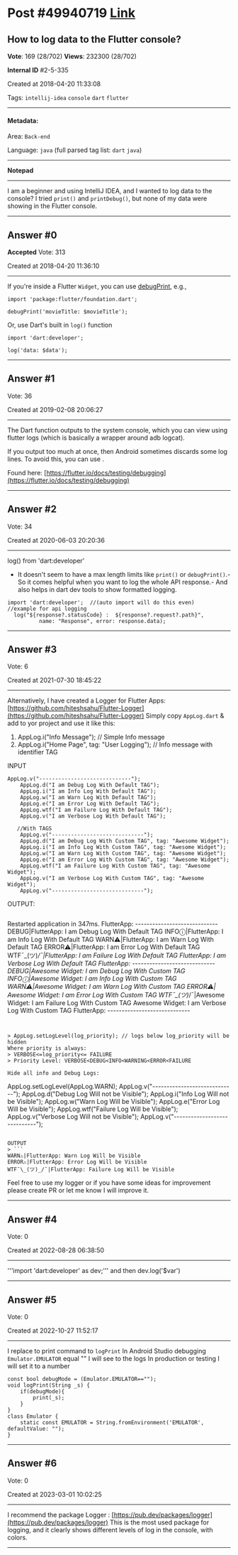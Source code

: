 
# Post \#49940719 [Link](https://stackoverflow.com/questions/49940719/)

## How to log data to the Flutter console?

**Vote**: 169 (28/702) **Views**: 232300 (28/702) 

**Internal ID** \#2-5-335

Created at 2018-04-20 11:33:08

Tags: `intellij-idea` `console` `dart` `flutter`

----------

#### Metadata:

Area: `Back-end`

Language: `java` (full parsed tag list: `dart` `java`)

----------

**Notepad**


----------

I am a beginner and using IntelliJ IDEA, and I wanted to log data to the console?
I tried `print()` and `printDebug()`, but none of my data were showing in the Flutter console.


----------
        
## Answer \#0

**Accepted** Vote: 313

Created at 2018-04-20 11:36:10

------------

If you're inside a Flutter `Widget`, you can use [debugPrint](https://api.flutter.dev/flutter/foundation/debugPrint.html), e.g.,
```
import 'package:flutter/foundation.dart';

debugPrint('movieTitle: $movieTitle');
```

Or, use Dart's built in `log()` function
```
import 'dart:developer';

log('data: $data');
```



------------
    
    
## Answer \#1

 Vote: 36

Created at 2019-02-08 20:06:27

------------

The Dart  function outputs to the system console, which you can view using flutter logs (which is basically a wrapper around adb logcat).

If you output too much at once, then Android sometimes discards some log lines. To avoid this, you can use .

Found here: [https://flutter.io/docs/testing/debugging](https://flutter.io/docs/testing/debugging)


------------
    
    
## Answer \#2

 Vote: 34

Created at 2020-06-03 20:20:36

------------

log() from 'dart:developer'
- It doesn't seem to have a max length limits like `print()` or `debugPrint()`.- So it comes helpful when you want to log the whole API response.- And also helps in dart dev tools to show formatted logging.
```
import 'dart:developer';  //(auto import will do this even)
//example for api logging
  log("${response?.statusCode} :  ${response?.request?.path}",
          name: "Response", error: response.data);
```



------------
    
    
## Answer \#3

 Vote: 6

Created at 2021-07-30 18:45:22

------------

Alternatively, I have created a Logger for Flutter Apps: [https://github.com/hiteshsahu/Flutter-Logger](https://github.com/hiteshsahu/Flutter-Logger)
Simply copy `AppLog.dart` & add to yor project and use it like this:

1. AppLog.i("Info Message"); // Simple Info message
2. AppLog.i("Home Page", tag: "User Logging"); // Info message with identifier TAG



INPUT
```
AppLog.v("-----------------------------");
    AppLog.d("I am Debug Log With Default TAG");
    AppLog.i("I am Info Log With Default TAG");
    AppLog.w("I am Warn Log With Default TAG");
    AppLog.e("I am Error Log With Default TAG");
    AppLog.wtf("I am Failure Log With Default TAG");
    AppLog.v("I am Verbose Log With Default TAG");

   //With TAGS
    AppLog.v("-----------------------------");
    AppLog.d("I am Debug Log With Custom TAG", tag: "Awesome Widget");
    AppLog.i("I am Info Log With Custom TAG", tag: "Awesome Widget");
    AppLog.w("I am Warn Log With Custom TAG", tag: "Awesome Widget");
    AppLog.e("I am Error Log With Custom TAG", tag: "Awesome Widget");
    AppLog.wtf("I am Failure Log With Custom TAG", tag: "Awesome Widget");
    AppLog.v("I am Verbose Log With Custom TAG", tag: "Awesome Widget");
    AppLog.v("-----------------------------");
```

OUTPUT:
> ```
Restarted application in 347ms.
FlutterApp: -----------------------------
DEBUG|FlutterApp: I am Debug Log With Default TAG
INFOⓘ|FlutterApp: I am Info Log With Default TAG
WARN⚠️|FlutterApp: I am Warn Log With Default TAG
ERROR⚠️|️FlutterApp: I am Error Log With Default TAG
WTF¯\_(ツ)_/¯|FlutterApp: I am Failure Log With Default TAG
FlutterApp: I am Verbose Log With Default TAG
FlutterApp: -----------------------------
DEBUG|Awesome Widget: I am Debug Log With Custom TAG
INFOⓘ|Awesome Widget: I am Info Log With Custom TAG
WARN⚠️|Awesome Widget: I am Warn Log With Custom TAG
ERROR⚠️|️Awesome Widget: I am Error Log With Custom TAG
WTF¯\_(ツ)_/¯|Awesome Widget: I am Failure Log With Custom TAG
Awesome Widget: I am Verbose Log With Custom TAG
FlutterApp: -----------------------------
```


> AppLog.setLogLevel(log_priority); // logs below log_priority will be hidden
Where priority is always:
> VERBOSE<=log_priority<= FAILURE
> Priority Level: VERBOSE<DEBUG<INFO<WARNING<ERROR<FAILURE

Hide all info and Debug Logs:
```
AppLog.setLogLevel(AppLog.WARN);
AppLog.v("-----------------------------");
AppLog.d("Debug Log Will not be Visible");
AppLog.i("Info Log Will not be Visible");
AppLog.w("Warn Log Will be Visible");
AppLog.e("Error Log Will be Visible");
AppLog.wtf("Failure Log Will be Visible");
AppLog.v("Verbose Log  Will not be Visible");
AppLog.v("-----------------------------");
```

OUTPUT
> ```
WARN⚠️|FlutterApp: Warn Log Will be Visible
ERROR⚠️|️FlutterApp: Error Log Will be Visible
WTF¯\_(ツ)_/¯|FlutterApp: Failure Log Will be Visible
```

Feel free to use my logger or if you have some ideas for improvement please create PR or let me know I will improve it.


------------
    
    
## Answer \#4

 Vote: 0

Created at 2022-08-28 06:38:50

------------

'''import 'dart:developer' as dev;'''
and then
dev.log('$var')


------------
    
    
## Answer \#5

 Vote: 0

Created at 2022-10-27 11:52:17

------------

I replace to print command to `logPrint`
In Android Studio debugging `Emulator.EMULATOR` equal "" I will see to the logs
In production or testing I will set it to a number
```
const bool debugMode = (Emulator.EMULATOR=="");
void logPrint(String _s) {
    if(debugMode){
        print(_s);
    }
}
class Emulator {
    static const EMULATOR = String.fromEnvironment('EMULATOR', defaultValue: "");
}
```



------------
    
    
## Answer \#6

 Vote: 0

Created at 2023-03-01 10:02:25

------------

I recommend the package Logger :
[https://pub.dev/packages/logger](https://pub.dev/packages/logger)
This is the most used package for logging, and it clearly shows different levels of log in the console, with colors.


------------
    
    